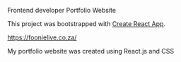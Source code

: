 Frontend developer Portfolio Website

This project was bootstrapped with [Create React App](https://github.com/facebook/create-react-app).

https://foonielive.co.za/

My portfolio website was created using React.js and CSS
